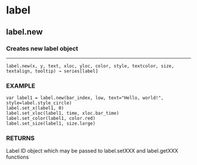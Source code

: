 # label

## label.new
### Creates new label object
---
```
label.new(x, y, text, xloc, yloc, color, style, textcolor, size, textalign, tooltip) → series[label]
```
### EXAMPLE
```
var label1 = label.new(bar_index, low, text="Hello, world!", style=label.style_circle)
label.set_x(label1, 0)
label.set_xloc(label1, time, xloc.bar_time)
label.set_color(label1, color.red)
label.set_size(label1, size.large)
```
### RETURNS
Label ID object which may be passed to label.setXXX and label.getXXX functions